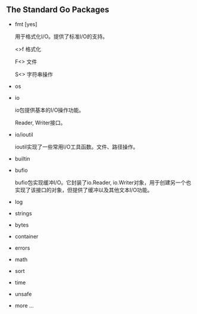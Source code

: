 ## The Standard Go Packages

- fmt [yes]

    用于格式化I/O。提供了标准I/O的支持。

    <>f  格式化

    F<>  文件

    S<>  字符串操作

- os
- io

    io包提供基本的I/O操作功能。

    Reader, Writer接口。

- io/ioutil

    ioutil实现了一些常用I/O工具函数。文件、路径操作。

- builtin
- bufio

    bufio包实现缓冲I/O。它封装了io.Reader, io.Writer对象，用于创建另一个也实现了该接口的对象，但提供了缓冲以及其他文本I/O功能。

- log

    
- strings
- bytes
- container
- errors
- math
- sort
- time
- unsafe
- more ...

